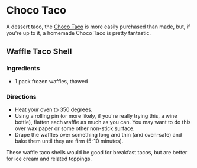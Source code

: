 Choco Taco
==============

A dessert taco, the [Choco Taco](http://en.wikipedia.org/wiki/Choco_Taco) is more easily purchased than made, but, if you're up to it, a homemade Choco Taco is pretty fantastic.

## Waffle Taco Shell

### Ingredients

* 1 pack frozen waffles, thawed

### Directions

* Heat your oven to 350 degrees.
* Using a rolling pin (or more likely, if you're really trying this, a wine bottle), flatten each waffle as much as you can. You may want to do this over wax paper or some other non-stick surface.
* Drape the waffles over something long and thin (and oven-safe) and bake them until they are firm (5-10 minutes).

These waffle taco shells would be good for breakfast tacos, but are better for ice cream and related toppings.
